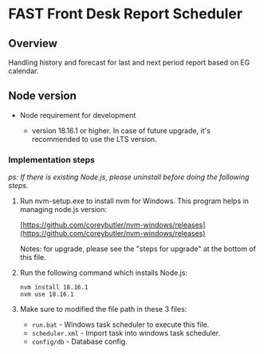 # FAST Front Desk Report Scheduler

## Overview

Handling history and forecast for last and next period report based on EG calendar.

## Node version

- Node requirement for development

    - version 18.16.1 or higher. In case of future upgrade, it's recommended to use the LTS version.

### Implementation steps
_ps: If there is existing Node.js, please uninstall before doing the following steps._

1. Run nvm-setup.exe to install nvm for Windows. This program helps in managing node.js version:

	[https://github.com/coreybutler/nvm-windows/releases](https://github.com/coreybutler/nvm-windows/releases)
	
	Notes: for upgrade, please see the "steps for upgrade" at the bottom of this file.
	
2. Run the following command which installs Node.js:

    ```
	nvm install 18.16.1	
    nvm use 18.16.1
    ```

3. Make sure to modified the file path in these 3 files:

   - `run.bat` - Windows task scheduler to execute this file.
   - `scheduler.xml` - Import task into windows task scheduler.
   - `config/db` - Database config.
